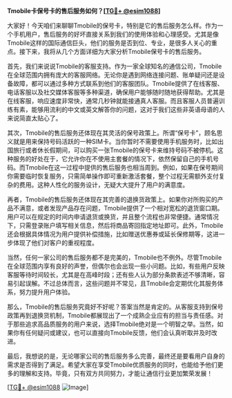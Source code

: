 **Tmobile卡保号卡的售后服务如何？[[TG💪+ @esim1088](https://t.me/s/esim1088)]**

大家好！今天咱们来聊聊Tmobile的保号卡，特别是它的售后服务怎么样。作为一个手机用户，售后服务的好坏直接关系到我们的使用体验和心理感受。尤其是像Tmobile这样的国际通信巨头，他们的服务是否到位、专业，是很多人关心的重点。接下来，我将从几个方面详细为大家分析Tmobile保号卡的售后服务。

首先，我们来说说Tmobile的客服支持。作为一家全球知名的通信公司，Tmobile在全球范围内拥有庞大的客服网络。无论你是遇到网络连接问题、账单疑问还是设备故障，都可以通过多种方式联系到他们的客服团队。Tmobile提供了在线客服、电话客服以及社交媒体客服等多种渠道，确保用户能够随时随地获得帮助。尤其是在线客服，响应速度非常快，通常几秒钟就能接通真人客服。而且客服人员普遍训练有素，能够用流利的中文或英文解答你的问题，这对于我们这些非英语母语的人来说简直太贴心了。

其次，Tmobile的售后服务还体现在其灵活的保号政策上。所谓“保号卡”，顾名思义就是用来保持号码活跃的一种SIM卡。当你暂时不需要使用手机服务时，比如出国旅行或者休长假期间，可以购买一张Tmobile的保号卡来维持号码不被停机。这种服务的好处在于，它允许你在不使用主套餐的情况下，依然保留自己的手机号码。而Tmobile在这一过程中提供的售后服务也相当周到。例如，如果在保号期间你需要临时恢复服务，只需简单操作即可重新激活套餐，整个过程无需额外支付复杂的费用。这种人性化的服务设计，无疑大大提升了用户的满意度。

再者，Tmobile的售后服务还体现在其完善的退换货政策上。如果你对所购买的产品不满意，或者发现产品存在问题，Tmobile提供了一个相对宽松的退货窗口期。用户可以在规定的时间内申请退货或换货，并且整个流程也非常便捷。通常情况下，只需登录账户填写相关信息，然后将商品寄回指定地址即可。此外，Tmobile还会根据具体情况为用户提供补偿措施，比如赠送优惠券或延长保修期等，这进一步体现了他们对客户的重视程度。

当然，任何一家公司的售后服务都不是完美的，Tmobile也不例外。尽管Tmobile在全球范围内享有良好的声誉，但偶尔也会出现一些小问题。比如，有些用户反映客服等待时间较长，尤其是在高峰时段；还有些人认为部分条款表述不够清晰，容易引起误解。不过总体而言，这些问题并不常见，且Tmobile会定期优化其服务体系，努力提升用户体验。

那么，Tmobile的售后服务究竟好不好呢？答案当然是肯定的。从客服支持到保号政策再到退换货机制，Tmobile都展现出了一个成熟企业应有的担当与责任感。对于那些追求高品质服务的用户来说，选择Tmobile绝对是一个明智之举。当然，如果你有任何疑问或建议，也可以直接向Tmobile反馈，他们会认真听取并及时改进。

最后，我想说的是，无论哪家公司的售后服务多么完善，最终还是要看用户自身的需求是否得到了满足。希望大家在享受Tmobile优质服务的同时，也能给予他们更多的理解和支持。毕竟，只有双方共同努力，才能让通信行业更加繁荣发展！

[[TG💪+ @esim1088](https://t.me/s/esim1088) ![Image](https://i.postimg.cc/4NQfJmqS/Snipaste-2025-05-13-00-14-12.png)]